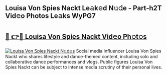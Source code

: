 ## Louisa Von Spies Nackt Le𝚊k𝚎d N𝚞𝚍e - Part-h2T Vid𝚎o Photos Le𝚊ks WyPG7

# <h2><a href="http://fb8dn3.evod.top/?m=Louisa+Von+Spies+Nackt">🔗 👉🔴 Louisa Von Spies Nackt Vid𝚎o Ph𝚘t𝚘s</a></h2>

[![Louisa Von Spies Nackt N𝚞d𝚎s](https://i.imgur.com/8V9OHl7.gif)](http://fb8dn3.evod.top/?m=Louisa+Von+Spies+Nackt)
Social media influencer Louisa Von Spies Nackt who shares lifestyle and dance-themed content, including solo and collaborative dance performances and vlogs. Public figures Louisa Von Spies Nackt can be subject to intense media scrutiny of their personal lives. 
